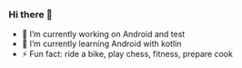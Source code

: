 ### Hi there 👋<br>

- 🔭 I’m currently working on Android and test
- 🌱 I’m currently learning Android with kotlin 
- ⚡ Fun fact: ride a bike, play chess, fitness, prepare cook

<!--
**SumeyyeOzkan/SumeyyeOzkan** is a ✨ _special_ ✨ repository because its `README.md` (this file) appears on your GitHub profile.

Here are some ideas to get you started:


- 👯 I’m looking to collaborate on ...
- 🤔 I’m looking for help with ...
- 💬 Ask me about ...
- 📫 How to reach me: ...
- 😄 Pronouns: ...

-->
